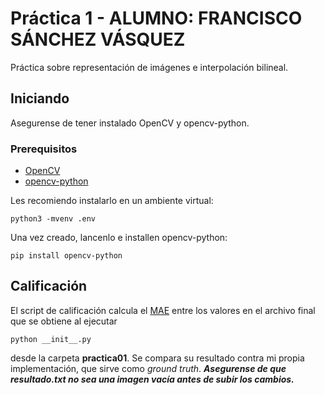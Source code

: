# Práctica 1 - ALUMNO: FRANCISCO SÁNCHEZ VÁSQUEZ

Práctica sobre representación de imágenes e interpolación bilineal.

## Iniciando

Asegurense de tener instalado OpenCV y opencv-python.

### Prerequisitos

* [OpenCV](https://opencv.org/)
* [opencv-python](https://opencv-python-tutroals.readthedocs.io/en/latest/py_tutorials/py_setup/py_setup_in_windows/py_setup_in_windows.html#install-opencv-python-in-windows)

Les recomiendo instalarlo en un ambiente virtual: 

```
python3 -mvenv .env
```

Una vez creado, lancenlo e installen opencv-python:

```
pip install opencv-python
```

## Calificación

El script de calificación calcula el [MAE](https://en.wikipedia.org/wiki/Mean_absolute_error) entre los valores en el archivo final que se obtiene al ejecutar

```
python __init__.py 
```

desde la carpeta **practica01**. Se compara su resultado contra mi propia implementación, que sirve como *ground truth*. ***Asegurense de que resultado.txt no sea una imagen vacía antes de subir los cambios.***

